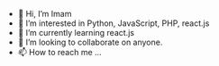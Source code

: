 - 👋 Hi, I’m Imam
- 👀 I’m interested in Python, JavaScript, PHP, react.js
- 🌱 I’m currently learning react.js
- 💞️ I’m looking to collaborate on anyone.
- 📫 How to reach me ...

<!---
imamkun2001/imamkun2001 is a ✨ special ✨ repository because its `README.md` (this file) appears on your GitHub profile.
You can click the Preview link to take a look at your changes.
--->
